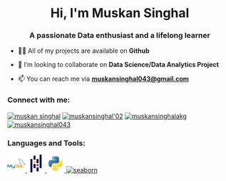 <h1 align="center">Hi, I'm Muskan Singhal</h1>
<h3 align="center">A passionate Data enthusiast and a lifelong learner</h3>

- 👩‍💻 All of my projects are available on **Github**

- 👯 I’m looking to collaborate on **Data Science/Data Analytics Project**

- 📫 You can reach me via **muskansinghal043@gmail.com**

<h3 align="left">Connect with me:</h3>
<p align="left">
<a href="https://linkedin.com/in/muskan singhal" target="blank"><img align="center" src="https://raw.githubusercontent.com/rahuldkjain/github-profile-readme-generator/master/src/images/icons/Social/linked-in-alt.svg" alt="muskan singhal" height="30" width="40" /></a>
<a href="https://kaggle.com/muskansinghal'02" target="blank"><img align="center" src="https://raw.githubusercontent.com/rahuldkjain/github-profile-readme-generator/master/src/images/icons/Social/kaggle.svg" alt="muskansinghal'02" height="30" width="40" /></a>
<a href="https://instagram.com/muskansinghalakg" target="blank"><img align="center" src="https://raw.githubusercontent.com/rahuldkjain/github-profile-readme-generator/master/src/images/icons/Social/instagram.svg" alt="muskansinghalakg" height="30" width="40" /></a>
<a href="https://www.hackerrank.com/muskansinghal043" target="blank"><img align="center" src="https://raw.githubusercontent.com/rahuldkjain/github-profile-readme-generator/master/src/images/icons/Social/hackerrank.svg" alt="muskansinghal043" height="30" width="40" /></a>
</p>

<h3 align="left">Languages and Tools:</h3>
<p align="left"> <a href="https://www.mysql.com/" target="_blank" rel="noreferrer"> <img src="https://raw.githubusercontent.com/devicons/devicon/master/icons/mysql/mysql-original-wordmark.svg" alt="mysql" width="40" height="40"/> </a> <a href="https://pandas.pydata.org/" target="_blank" rel="noreferrer"> <img src="https://raw.githubusercontent.com/devicons/devicon/2ae2a900d2f041da66e950e4d48052658d850630/icons/pandas/pandas-original.svg" alt="pandas" width="40" height="40"/> </a> <a href="https://www.python.org" target="_blank" rel="noreferrer"> <img src="https://raw.githubusercontent.com/devicons/devicon/master/icons/python/python-original.svg" alt="python" width="40" height="40"/> </a> <a href="https://seaborn.pydata.org/" target="_blank" rel="noreferrer"> <img src="https://seaborn.pydata.org/_images/logo-mark-lightbg.svg" alt="seaborn" width="40" height="40"/> </a> </p>
